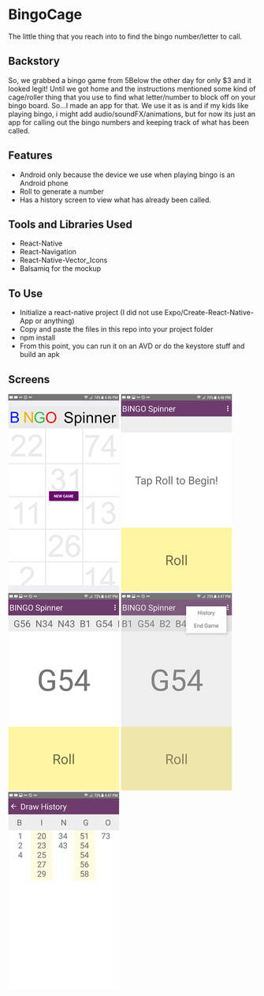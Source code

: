 # BingoCage

The little thing that you reach into to find the bingo number/letter to call. 

## Backstory
So, we grabbed a bingo game from 5Below the other day for only $3 and it looked legit! Until we got home and the instructions mentioned some kind of cage/roller thing that you use to find what letter/number to block off on your bingo board. So...I made an app for that. We use it as is and if my kids like playing bingo, i might add audio/soundFX/animations, but for now its just an app for calling out the bingo numbers and keeping track of what has been called.

## Features
* Android only because the device we use when playing bingo is an Android phone
* Roll to generate a number
* Has a history screen to view what has already been called.
 
## Tools and Libraries Used
* React-Native
* React-Navigation
* React-Native-Vector_Icons
* Balsamiq for the mockup

## To Use
* Initialize a react-native project (I did not use Expo/Create-React-Native-App or anything)
* Copy and paste the files in this repo into your project folder
* npm install
* From this point, you can run it on an AVD or do the keystore stuff and build an apk


## Screens

![screenshot](/Screenshots/Screenshot1.png "StartScreen")  ![screenshot](/Screenshots/Screenshot2.png "Begin")  ![screenshot](/Screenshots/Screenshot3.png "In Game")  ![screenshot](/Screenshots/Screenshot4.png "Menu")
![screenshot](/Screenshots/Screenshot5.png "History")
